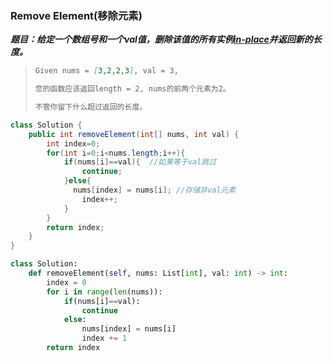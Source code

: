 ### Remove Element(移除元素)

***题目：给定一个数组号和一个val值，删除该值的所有实例[in-place](https://en.wikipedia.org/wiki/In-place_algorithm)并返回新的长度。***

> ```markdown
> Given nums = [3,2,2,3], val = 3,
> 
> 您的函数应该返回length = 2, nums的前两个元素为2。
> 
> 不管你留下什么超过返回的长度。
> ```

```java
class Solution {
    public int removeElement(int[] nums, int val) {
        int index=0;  
        for(int i=0;i<nums.length;i++){
            if(nums[i]==val){  //如果等于val跳过
                continue;
            }else{
              nums[index] = nums[i]; //存储非val元素
                index++;
            }
        }
        return index;
    }
}
```

```python
class Solution:
    def removeElement(self, nums: List[int], val: int) -> int:
        index = 0
        for i in range(len(nums)):
            if(nums[i]==val):
                continue
            else:
                nums[index] = nums[i]
                index += 1
        return index
```

